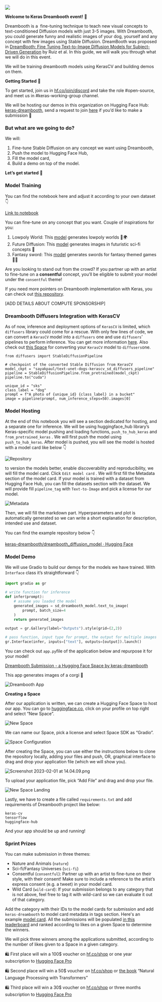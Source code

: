 
![](https://huggingface.co/spaces/keras-dreambooth/README/resolve/main/dreambooth.png)

**Welcome to Keras Dreambooth event!** 🤗 

Dreambooth is a  fine-tuning technique to teach new visual concepts to text-conditioned Diffusion models with just 3-5 images. With Dreambooth, you could generate funny and realistic images of your dog, yourself and any concept with few images using Stable Diffusion. 
DreamBooth was proposed in [DreamBooth: Fine Tuning Text-to-Image Diffusion Models for Subject-Driven Generation](https://arxiv.org/abs/2208.12242) by Ruiz et al.
In this guide, we will walk you through what we will do in this event.

We will be training dreambooth models using KerasCV and building demos on them. 

**Getting Started** 🚀 

To get started, join us in [hf.co/join/discord](http://hf.co/join/discord) and take the role #open-source, and meet us in #keras-working-group channel. 

We will be hosting our demos in this organization on Hugging Face Hub: [keras-dreambooth](https://huggingface.co/keras-dreambooth), send a request to join [here](https://huggingface.co/organizations/keras-dreambooth/share/RMocthadPgpxxUDHtAesrbBzieDLgUfPmv) if you’d like to make a submission 🙂

### But what are we going to do?

We will:

1. Fine-tune Stable Diffusion on any concept we want using Dreambooth,
2. Push the model to Hugging Face Hub,
3. Fill the model card,
4. Build a demo on top of the model.

**Let’s get started** 🚀 

### **Model Training**

You can find the notebook here and adjust it according to your own dataset 👇  

[Link to notebook](https://colab.research.google.com/drive/1Bh49YBYgaNc3X5aRzaMZNska4ErvU3lJ?usp=sharing) 

You can fine-tune on any concept that you want. Couple of inspirations for you: 

1. Lowpoly World: This [model](https://huggingface.co/MirageML/lowpoly-world) generates lowpoly worlds 🤯🌍
2. Future Diffusion: This [model](https://huggingface.co/nitrosocke/Future-Diffusion) generates images in futuristic sci-fi concepts 🤖
3. Fantasy sword: This [model](https://huggingface.co/MirageML/fantasy-sword) generates swords for fantasy themed games 🧙‍♂️

Are you looking to stand out from the crowd? If you partner up with an artist to fine-tune on a **********consentful********** concept, you’ll be eligible to submit your model under the `consentful` theme!

If you need more pointers on Dreambooth implementation with Keras, you can check out [this repository](https://github.com/sayakpaul/dreambooth-keras). 

[ADD DETAILS ABOUT COMPUTE SPONSORSHIP]

### Dreambooth Diffusers Integration with KerasCV

As of now, inference and deployment options of `KerasCV` is limited, which `diffusers` library could come for a rescue. With only few lines of code, we can convert a `KerasCV` model into a `diffusers` one and use `diffusers`’ pipelines to perform inference. You can get more information [here](https://huggingface.co/docs/diffusers/main/en/using-diffusers/kerascv). Also check out [this Space](https://huggingface.co/spaces/sayakpaul/convert-kerascv-sd-diffusers) for converting your `KerasCV` model to `diffusers`one.

```
from diffusers import StableDiffusionPipeline

# checkpoint of the converted Stable Diffusion from KerasCV
model_ckpt = "sayakpaul/text-unet-dogs-kerascv_sd_diffusers_pipeline"
pipeline = StableDiffusionPipeline.from_pretrained(model_ckpt)
pipeline.to("cuda")

unique_id = "sks"
class_label = "dog"
prompt = f"A photo of {unique_id} {class_label} in a bucket"
image = pipeline(prompt, num_inference_steps=50).images[0]
```

### **Model Hosting**

At the end of this notebook you will see a section dedicated for hosting, and a separate one for inference. We will be using huggingface_hub library’s Keras-specific model pushing and loading functions, `push_to_hub_keras` and `from_pretrained_keras` . We will first push the model using `push_to_hub_keras`. After model is pushed, you will see the model is hosted with a model card like below 👇 

![Repository](https://huggingface.co/datasets/huggingface/documentation-images/resolve/main/dreamboothrepo.png)

to version the models better, enable discoverability and reproducibility, we will fill the model card.  Click `Edit model card` . We will first fill the Metadata section of the model card. If your model is trained with a dataset from Hugging Face Hub, you can fill the datasets section with the dataset. We will provide fill `pipeline_tag` with `Text-to-Image` and pick a license for our model. 

![Metadata](https://huggingface.co/datasets/huggingface/documentation-images/resolve/main/dreambooth-etadata.png)

Then, we will fill the markdown part. Hyperparameters and plot is automatically generated so we can write a short explanation for description, intended use and dataset.


You can find the example repository below 👇 

[keras-dreambooth/dreambooth_diffusion_model · Hugging Face](https://huggingface.co/keras-dreambooth/dreambooth_diffusion_model)

### Model Demo

We will use Gradio to build our demos for the models we have trained. With `Interface` class it’s straightforward 👇  

```python
import gradio as gr

# write function for inference
def infer(prompt):
	# assume you loaded the model
    generated_images = sd_dreambooth_model.text_to_image(
        prompt, batch_size=4
    )
    return generated_images 
    
output = gr.Gallery(label="Outputs").style(grid=(2,2))

# pass function, input type for prompt, the output for multiple images
gr.Interface(infer, inputs=["text"], outputs=[output]).launch()
```

You can check out `app.py`file of the application below and repurpose it for your model!

[Dreambooth Submission - a Hugging Face Space by keras-dreambooth](https://huggingface.co/spaces/keras-dreambooth/example-submission)

This app generates images of a corgi 🐶 

![Dreambooth App](https://huggingface.co/datasets/huggingface/documentation-images/resolve/main/dreambooth_corgi.png)

**Creating a Space**

After our application is written, we can create a Hugging Face Space to host our app. You can go to [huggingface.co](http://huggingface.co), click on your profile on top right and select “New Space”.

![New Space](https://huggingface.co/datasets/huggingface/documentation-images/resolve/main/new_space.png)


We can name our Space, pick a license and select Space SDK as “Gradio”. 

![Space Configuration](https://huggingface.co/datasets/huggingface/documentation-images/resolve/main/space_config.png)

After creating the Space, you can use either the instructions below to clone the repository locally, adding your files and push, OR, graphical interface to drag and drop your application file (which we will show you).

![Screenshot 2023-02-01 at 14.04.09.png](https://s3-us-west-2.amazonaws.com/secure.notion-static.com/1c332e06-c3ac-4e4d-b1af-5a5836cded7c/Screenshot_2023-02-01_at_14.04.09.png)

To upload your application file, pick “Add File” and drag and drop your file.

![New Space Landing](https://huggingface.co/datasets/huggingface/documentation-images/resolve/main/space_landing.png)

Lastly, we have to create a file called `requirements.txt` and add requirements of Dreambooth project like below: 

```
keras-cv
tensorflow
huggingface-hub
```

 And your app should be up and running!

### Sprint **Prizes**

You can make submission in three themes: 

- Nature and Animals (`nature`)
- Sci-fi/Fantasy Universes (`sci-fi`)
- Consentful (`consentful`): Partner up with an artist to fine-tune on their style, with their consent! Make sure to include a reference to the artist’s express consent (e.g. a tweet) in your model card.
- Wild Card (`wild-card`): If your submission belongs to any category that is not above, feel free to tag it with wild-card so we can evaluate it out of that category.

Add the category with their IDs to the model cards for submission and add `keras-dreambooth` to model card metadata in tags section. Here's an example [model card](https://huggingface.co/spaces/keras-dreambooth/example-submission/blob/main/README.md). All the submissions will be populated [in this leaderboard](https://huggingface.co/spaces/keras-dreambooth/leaderboard) and ranked according to likes on a given Space to determine the winners.

We will pick three winners among the applications submitted, according to the number of likes given to a Space in a given category. 

🛍️ First place will win a 100$ voucher on [hf.co/shop](http://hf.co/shop) or one year subscription to [Hugging Face Pro](https://huggingface.co/pricing#pro)

🛍️ Second place will win a 50$ voucher on [hf.co/shop](http://hf.co/shop) or [the book](https://transformersbook.com/) “Natural Language Processing with Transformers”

🛍️ Third place will win a 30$ voucher on [hf.co/shop](http://hf.co/shop) or three months subscription to [Hugging Face Pro](https://huggingface.co/pricing#pro)